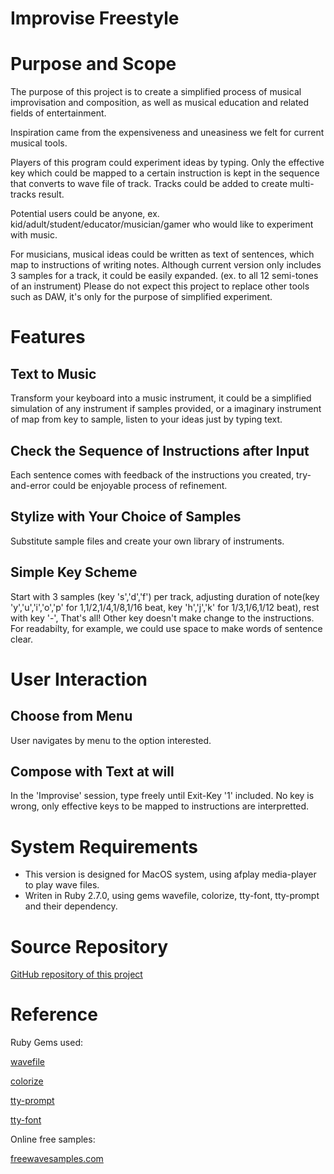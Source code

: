 <h1>Improvise Freestyle</h1>



# Purpose and Scope

The purpose of this project is to create a simplified process of musical improvisation and composition, as well as musical education and related fields of entertainment. 

Inspiration came from the expensiveness and uneasiness we felt for current musical tools. 

Players of this program could experiment ideas by typing. Only the effective key which could be mapped to a certain instruction is kept in the sequence that converts to wave file of track. Tracks could be added to create multi-tracks result.

Potential users could be anyone, ex. kid/adult/student/educator/musician/gamer who would like to experiment with music. 

For musicians, musical ideas could be written as text of sentences, which map to instructions of writing notes.  Although current version only includes 3 samples for a track, it could be easily expanded. (ex. to all 12 semi-tones of an instrument) Please do not expect this project to replace other tools such as DAW, it's only for the purpose of simplified experiment.

# Features

## Text to Music

Transform your keyboard into a music instrument, it could be a simplified simulation of any instrument if samples provided, or a imaginary instrument of map from key to sample, listen to your ideas just by typing text.

## Check the Sequence of Instructions after Input

Each sentence comes with feedback of the instructions you created, try-and-error could be enjoyable process of refinement.

## Stylize with Your Choice of Samples

Substitute sample files and create your own library of instruments.

## Simple Key Scheme

Start with 3 samples (key 's','d','f') per track,
adjusting duration of note(key 'y','u','i','o','p' for 1,1/2,1/4,1/8,1/16 beat, key 'h','j','k' for 1/3,1/6,1/12 beat),
rest with key '-',
That's all!
Other key doesn't make change to the instructions. For readabilty, for example, we could use space to make words of sentence clear.

# User Interaction

## Choose from Menu

User navigates by menu to the option interested.

## Compose with Text at will

In the 'Improvise' session, type freely until Exit-Key '1' included. No key is wrong, only effective keys to be mapped to instructions are
interpretted.

# System Requirements

* This version is designed for MacOS system, using afplay media-player to play wave files.
* Writen in Ruby 2.7.0, using gems wavefile, colorize, tty-font, tty-prompt and their dependency.

# Source Repository

<a href="https://github.com/bcehmu/improv-freestyle">GitHub repository of this project
</a>

# Reference


Ruby Gems used:

<a href="https://wavefilegem.com/">wavefile
</a>

<a href="https://rubygems.org/gems/colorize">colorize
</a>


<a href="https://rubygems.org/gems/tty-prompt">tty-prompt
</a>

<a href="https://rubygems.org/gems/tty-font">tty-font
</a>

Online free samples:

<a href="https://freewavesamples.com/">freewavesamples.com
</a>
